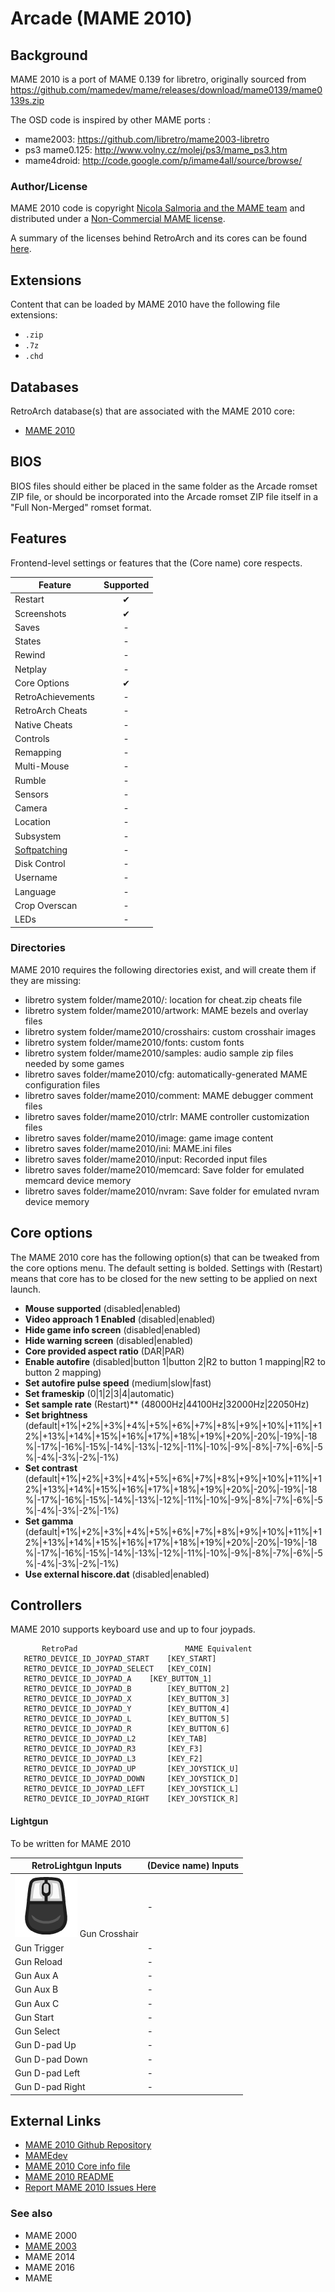 # Arcade (MAME 2010)

## Background

MAME 2010 is a port of MAME 0.139 for libretro, originally sourced from https://github.com/mamedev/mame/releases/download/mame0139/mame0139s.zip

The OSD code is inspired by other MAME ports :

- mame2003: https://github.com/libretro/mame2003-libretro
- ps3 mame0.125: http://www.volny.cz/molej/ps3/mame_ps3.htm
- mame4droid: http://code.google.com/p/imame4all/source/browse/

### Author/License

MAME 2010 code is copyright [Nicola Salmoria and the MAME team]((http://mamedev.org/)) and distributed under a [Non-Commercial MAME license](https://raw.githubusercontent.com/libretro/mame2010-libretro/master/docs/license.txt).

A summary of the licenses behind RetroArch and its cores can be found [here](../development/licenses.md).

## Extensions

Content that can be loaded by MAME 2010 have the following file extensions:

- `.zip`
- `.7z`
- `.chd`

## Databases

RetroArch database(s) that are associated with the MAME 2010 core:

- [MAME 2010](https://github.com/libretro/libretro-database/blob/master/rdb/MAME%202010.rdb?raw=true)

## BIOS

BIOS files should either be placed in the same folder as the Arcade romset ZIP file, or should be incorporated into the Arcade romset ZIP file itself in a "Full Non-Merged" romset format.

## Features

Frontend-level settings or features that the (Core name) core respects.

| Feature           | Supported |
|-------------------|:---------:|
| Restart           | ✔         |
| Screenshots       | ✔         |
| Saves             | -         |
| States            | -         |
| Rewind            | -         |
| Netplay           | -         |
| Core Options      | ✔         |
| RetroAchievements | -         |
| RetroArch Cheats  | -         |
| Native Cheats     | -         |
| Controls          | -         |
| Remapping         | -         |
| Multi-Mouse       | -         |
| Rumble            | -         |
| Sensors           | -         |
| Camera            | -         |
| Location          | -         |
| Subsystem         | -         |
| [Softpatching](../guides/softpatching.md) | -         |
| Disk Control      | -         |
| Username          | -         |
| Language          | -         |
| Crop Overscan     | -         |
| LEDs              | -         |


### Directories

MAME 2010 requires the following directories exist, and will create them if they are missing:

- libretro system folder/mame2010/: location for cheat.zip cheats file
- libretro system folder/mame2010/artwork: MAME bezels and overlay files
- libretro system folder/mame2010/crosshairs: custom crosshair images
- libretro system folder/mame2010/fonts: custom fonts
- libretro system folder/mame2010/samples: audio sample zip files needed by some games
- libretro saves folder/mame2010/cfg: automatically-generated MAME configuration files
- libretro saves folder/mame2010/comment: MAME debugger comment files
- libretro saves folder/mame2010/ctrlr: MAME controller customization files
- libretro saves folder/mame2010/image: game image content
- libretro saves folder/mame2010/ini: MAME.ini files
- libretro saves folder/mame2010/input: Recorded input files
- libretro saves folder/mame2010/memcard: Save folder for emulated memcard device memory
- libretro saves folder/mame2010/nvram: Save folder for emulated nvram device memory


## Core options

The MAME 2010 core has the following option(s) that can be tweaked from the core options menu. The default setting is bolded. Settings with (Restart) means that core has to be closed for the new setting to be applied on next launch.

- **Mouse supported** (disabled|enabled)
- **Video approach 1 Enabled** (disabled|enabled)
- **Hide game info screen** (disabled|enabled)
- **Hide warning screen** (disabled|enabled)
- **Core provided aspect ratio** (DAR|PAR)
- **Enable autofire** (disabled|button 1|button 2|R2 to button 1 mapping|R2 to button 2 mapping)
- **Set autofire pulse speed** (medium|slow|fast)
- **Set frameskip** (0|1|2|3|4|automatic)
- **Set sample rate** (Restart)** (48000Hz|44100Hz|32000Hz|22050Hz)
- **Set brightness** (default|+1%|+2%|+3%|+4%|+5%|+6%|+7%|+8%|+9%|+10%|+11%|+12%|+13%|+14%|+15%|+16%|+17%|+18%|+19%|+20%|-20%|-19%|-18%|-17%|-16%|-15%|-14%|-13%|-12%|-11%|-10%|-9%|-8%|-7%|-6%|-5%|-4%|-3%|-2%|-1%)
- **Set contrast** (default|+1%|+2%|+3%|+4%|+5%|+6%|+7%|+8%|+9%|+10%|+11%|+12%|+13%|+14%|+15%|+16%|+17%|+18%|+19%|+20%|-20%|-19%|-18%|-17%|-16%|-15%|-14%|-13%|-12%|-11%|-10%|-9%|-8%|-7%|-6%|-5%|-4%|-3%|-2%|-1%)
- **Set gamma** (default|+1%|+2%|+3%|+4%|+5%|+6%|+7%|+8%|+9%|+10%|+11%|+12%|+13%|+14%|+15%|+16%|+17%|+18%|+19%|+20%|-20%|-19%|-18%|-17%|-16%|-15%|-14%|-13%|-12%|-11%|-10%|-9%|-8%|-7%|-6%|-5%|-4%|-3%|-2%|-1%)
- **Use external hiscore.dat** (disabled|enabled)


## Controllers

MAME 2010 supports keyboard use and up to four joypads.


           RetroPad                        MAME Equivalent
	   RETRO_DEVICE_ID_JOYPAD_START    [KEY_START]
	   RETRO_DEVICE_ID_JOYPAD_SELECT   [KEY_COIN]
  	   RETRO_DEVICE_ID_JOYPAD_A	   [KEY_BUTTON_1]
	   RETRO_DEVICE_ID_JOYPAD_B        [KEY_BUTTON_2]
	   RETRO_DEVICE_ID_JOYPAD_X        [KEY_BUTTON_3]
	   RETRO_DEVICE_ID_JOYPAD_Y        [KEY_BUTTON_4]
	   RETRO_DEVICE_ID_JOYPAD_L        [KEY_BUTTON_5]
	   RETRO_DEVICE_ID_JOYPAD_R        [KEY_BUTTON_6]
	   RETRO_DEVICE_ID_JOYPAD_L2       [KEY_TAB]
	   RETRO_DEVICE_ID_JOYPAD_R3       [KEY_F3]
	   RETRO_DEVICE_ID_JOYPAD_L3       [KEY_F2]
	   RETRO_DEVICE_ID_JOYPAD_UP       [KEY_JOYSTICK_U]
	   RETRO_DEVICE_ID_JOYPAD_DOWN     [KEY_JOYSTICK_D]
	   RETRO_DEVICE_ID_JOYPAD_LEFT     [KEY_JOYSTICK_L]
	   RETRO_DEVICE_ID_JOYPAD_RIGHT    [KEY_JOYSTICK_R]

#### Lightgun

To be written for MAME 2010

| RetroLightgun Inputs                                   | (Device name) Inputs      |
|--------------------------------------------------------|---------------------------|
| ![](../image/retromouse/retro_mouse.png) Gun Crosshair | -                         |
| Gun Trigger                                            | -                         |
| Gun Reload                                             | -                         |
| Gun Aux A                                              | -                         |
| Gun Aux B                                              | -                         |
| Gun Aux C                                              | -                         |
| Gun Start                                              | -                         |
| Gun Select                                             | -                         |
| Gun D-pad Up                                           | -                         |
| Gun D-pad Down                                         | -                         |
| Gun D-pad Left                                         | -                         |
| Gun D-pad Right                                        | -                         |


## External Links

- [MAME 2010 Github Repository](https://github.com/libretro/mame2010-libretro)
- [MAMEdev](http://mamedev.org/)
- [MAME 2010 Core info file](https://github.com/libretro/libretro-super/blob/master/dist/info/mame2010_libretro.info)
- [MAME 2010 README](https://github.com/libretro/mame2010-libretro/blob/master/README.md)
- [Report MAME 2010 Issues Here](https://github.com/libretro/mame2010-libretro/issues)

### See also

- MAME 2000
- [MAME 2003](mame2003.md)
- MAME 2014
- MAME 2016
- MAME
